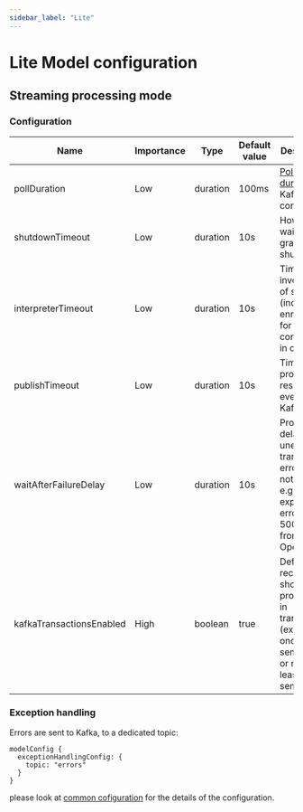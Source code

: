 ```yaml
---
sidebar_label: "Lite"
---
```


# Lite Model configuration

## Streaming processing mode

### Configuration

| Name                     | Importance | Type     | Default value | Description                                                                                                                                         |
|--------------------------|-----------|----------|---------------|-----------------------------------------------------------------------------------------------------------------------------------------------------|
| pollDuration             | Low       | duration | 100ms         | [Poll duration](https://kafka.apache.org/30/javadoc/org/apache/kafka/clients/consumer/KafkaConsumer.html#poll(java.time.Duration)) of Kafka consumer | 
| shutdownTimeout          | Low       | duration | 10s           | How long to wait for graceful shutdown                                                                                                              |
| interpreterTimeout       | Low       | duration | 10s           | Timeout of invocation of scenario (including enrichers) for events consumed in one poll                                                             |
| publishTimeout           | Low       | duration | 10s           | Timeout on producing resulting event to Kafka                                                                                                       |
| waitAfterFailureDelay    | Low       | duration | 10s           | Processing delay after unexpected, transient error (does not include e.g. expression errors or 500 codes from OpenAPI)                              |
| kafkaTransactionsEnabled | High      | boolean  | true          | Define if records should be processed in transaction (exactly-once semantics) or not (at-least-once semantics)                                      |

### Exception handling

 Errors are sent to Kafka, to a dedicated topic: 
 ```
 modelConfig {
   exceptionHandlingConfig: {
     topic: "errors"
   }
 }
 ```
 please look at [common cofiguration](../../integration/KafkaIntegration/#kafka-exception-handling) for the details of the configuration.
